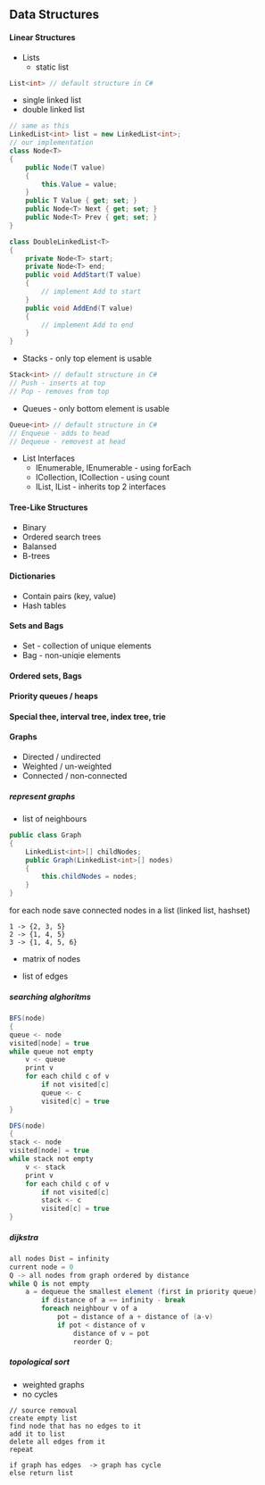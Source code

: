 ## Data Structures
#### Linear Structures
- Lists
  - static list
```c#
List<int> // default structure in C#
```
  - single linked list
  - double linked list
```c#
// same as this
LinkedList<int> list = new LinkedList<int>;
// our implementation
class Node<T> 
{
    public Node(T value)
    {
        this.Value = value;
    }
    public T Value { get; set; }
    public Node<T> Next { get; set; }
    public Node<T> Prev { get; set; }
}

class DoubleLinkedList<T>
{
    private Node<T> start;
    private Node<T> end;
    public void AddStart(T value)
    {
        // implement Add to start
    }
    public void AddEnd(T value)
    {
        // implement Add to end
    }
}
```
- Stacks - only top element is usable
```c#
Stack<int> // default structure in C#
// Push - inserts at top
// Pop - removes from top
```
- Queues - only bottom element is usable
```c# 
Queue<int> // default structure in C#
// Enqueue - adds to head
// Dequeue - removest at head
```
- List Interfaces
  - IEnumerable, IEnumerable<T> - using forEach
  - ICollection, ICollection<T> - using count
  - IList, IList<T> - inherits top 2 interfaces

#### Tree-Like Structures
- Binary
- Ordered search trees
- Balansed
- B-trees
#### Dictionaries
- Contain pairs (key, value)
- Hash tables
#### Sets and Bags
- Set - collection of unique elements
- Bag - non-uniqie elements
#### Ordered sets, Bags
#### Priority queues / heaps
#### Special thee, interval tree, index tree, trie
#### Graphs
- Directed / undirected
- Weighted / un-weighted
- Connected / non-connected

##### represent graphs
- list of neighbours
```c#
public class Graph
{
    LinkedList<int>[] childNodes;
    public Graph(LinkedList<int>[] nodes)
    {
        this.childNodes = nodes;
    }
}
```
for each node save connected nodes in a list (linked list, hashset)  

`1 -> {2, 3, 5}`  
`2 -> {1, 4, 5}`  
`3 -> {1, 4, 5, 6}`  

- matrix of nodes

- list of edges

##### searching alghoritms

```c#
BFS(node)
{
queue <- node
visited[node] = true
while queue not empty
    v <- queue
    print v
    for each child c of v
        if not visited[c]
        queue <- c
        visited[c] = true
}
```

```c#
DFS(node)
{
stack <- node
visited[node] = true
while stack not empty
    v <- stack
    print v
    for each child c of v
        if not visited[c]
        stack <- c
        visited[c] = true
}
```
##### dijkstra 
```c#
all nodes Dist = infinity
current node = 0
Q -> all nodes from graph ordered by distance
while Q is not empty
    a = dequeue the smallest element (first in priority queue)
        if distance of a == infinity - break
        foreach neighbour v of a
            pot = distance of a + distance of (a-v)
            if pot < distance of v
                distance of v = pot
                reorder Q;
```

##### topological sort
- weighted graphs
- no cycles

```
// source removal
create empty list
find node that has no edges to it
add it to list
delete all edges from it
repeat

if graph has edges  -> graph has cycle
else return list
```